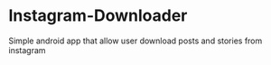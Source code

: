 # Instagram-Downloader
Simple android app that allow user download posts and stories from instagram
